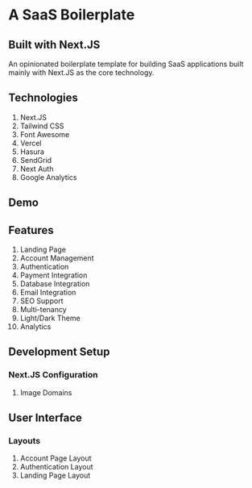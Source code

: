 # A SaaS Boilerplate

## Built with Next.JS

An opinionated boilerplate template for building SaaS applications built mainly with Next.JS as the core technology.

## Technologies

1. Next.JS
2. Tailwind CSS
3. Font Awesome
4. Vercel
5. Hasura
6. SendGrid
7. Next Auth
8. Google Analytics

## Demo

## Features

1. Landing Page
2. Account Management
3. Authentication
4. Payment Integration
5. Database Integration
6. Email Integration
7. SEO Support
8. Multi-tenancy
9. Light/Dark Theme
10. Analytics

## Development Setup

### Next.JS Configuration

1. Image Domains

## User Interface

### Layouts

1. Account Page Layout
2. Authentication Layout
3. Landing Page Layout
